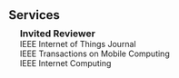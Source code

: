 <h1 id="services"></h1>

<h2 style="margin: 60px 0px 10px;">Services</h2>
<!-- 
<h4 style="margin:0 10px 0;">Organization Committee</h4>

<ul style="margin:0 0 5px;">
  <li>..<a href="https://bmvc2023.org/people/organisers/"><autocolor>..</autocolor></a> <a href="h12"><autocolor>2022</autocolor></a>-<a href="12"><autocolor>2023</autocolor></a></li>
  <li>s<a href="https://www.acmmmasia.org/2020/committee.html"><autocolor>sd</autocolor></a></li>
</ul>

<h4 style="margin:0 10px 0;">sd</h4>

<ul style="margin:0 0 5px;">
  <li><a href="http://cvpr.thecvf.com/"><autocolor>...</autocolor></a></li>
  
</ul>

<h4 style="margin:0 10px 0;">...</h4>

<ul style="margin:0 0 5px;">
  <li><a href="https://ijcai-21.org/"><autocolor>...</autocolor></a></li>
</ul>

<h4 style="margin:0 10px 0;">..</h4>

<ul style="margin:0 0 5px;">
  <li><a href="http://cvpr2023.thecvf.com/"><autocolor>...</autocolor></a></li>
  
</ul>
-->

<h3 style="margin:0 20px 0;">Invited Reviewer</h3>
<h4 style="margin:0 20px 0;font-weight: normal;">IEEE Internet of Things Journal </h4>
<h4 style="margin:0 20px 0;font-weight: normal;">IEEE Transactions on Mobile Computing</h4>
<h4 style="margin:0 20px 0;font-weight: normal;">IEEE Internet Computing</h4>
